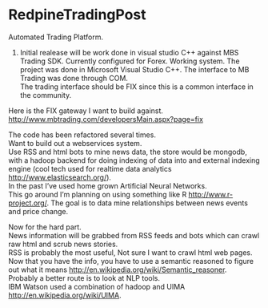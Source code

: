 RedpineTradingPost
==================

Automated Trading Platform.

1.  Initial realease will be work done in visual studio C++ against MBS Trading SDK.  Currently configured for Forex.  Working system.
The project was done in Microsoft Visual Studio C++.  The interface to MB Trading was done through COM.  
The trading interface should be FIX since this is a common interface in the community.

Here is the FIX gateway I want to build against.
http://www.mbtrading.com/developersMain.aspx?page=fix

The code has been refactored several times.  
Want to build out a webservices system.  
Use RSS and html bots to mine news data, the store would be mongodb, with a hadoop backend for doing indexing of data into and external indexing engine (cool tech used for realtime data analytics http://www.elasticsearch.org/).  
In the past I’ve used home grown Artificial Neural Networks.  
This go around I’m planning on using something like R http://www.r-project.org/. 
The goal is to data mine relationships between news events and price change.  

Now for the hard part.  
News information will be grabbed from RSS feeds and bots which can crawl raw html and scrub news stories.  
RSS is probably the most useful, Not sure I want to crawl html web pages.    
Now that you have the info, you have to use a semantic reasoned to figure out what it means http://en.wikipedia.org/wiki/Semantic_reasoner.  
Probably a better route is to look at NLP tools.  
IBM Watson used a combination of hadoop and UIMA http://en.wikipedia.org/wiki/UIMA.

